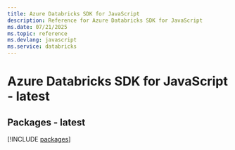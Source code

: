 ```yaml
---
title: Azure Databricks SDK for JavaScript
description: Reference for Azure Databricks SDK for JavaScript
ms.date: 07/21/2025
ms.topic: reference
ms.devlang: javascript
ms.service: databricks
---
```

# Azure Databricks SDK for JavaScript - latest
## Packages - latest
[!INCLUDE [packages](databricks-index.md)]